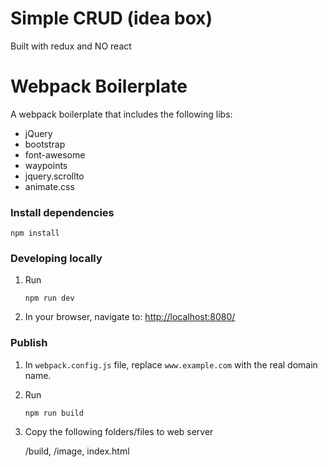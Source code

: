 # Simple CRUD (idea box)

Built with redux and NO react

# Webpack Boilerplate

A webpack boilerplate that includes the following libs:

* jQuery
* bootstrap
* font-awesome
* waypoints
* jquery.scrollto
* animate.css

### Install dependencies

```
npm install
```

### Developing locally

1. Run

	```
	npm run dev
	```

2. In your browser, navigate to: [http://localhost:8080/](http://localhost:8080/)

### Publish

1. In `webpack.config.js` file, replace `www.example.com` with the real domain name.

2. Run

	```
	npm run build
	```

3. Copy the following folders/files to web server

	/build,
	/image,
	index.html

